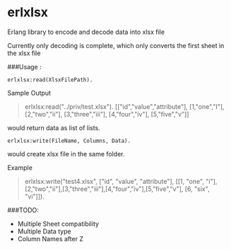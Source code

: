 # erlxlsx
Erlang library to encode and decode data into xlsx file

Currently only decoding is complete, which only converts the first sheet in the xlsx file

###Usage : 

    erlxlsx:read(XlsxFilePath).

Sample Output 

>erlxlsx:read("../priv/test.xlsx").
[["id","value","attribute"],
 [1,"one","I"],
 [2,"two","ii"],
 [3,"three","iii"],
 [4,"four","iv"],
 [5,"five","v"]]

would return data as list of lists.

    erlxlsx:write(FileName, Columns, Data).

would create xlsx file in the same folder.

Example

>erlxlsx:write("test4.xlsx", ["id", "value", "attribute"], [[1, "one", "i"],[2,"two","ii"],[3,"three","iii"],[4,"four","iv"],[5,"five","v"], [6, "six", "vi"]]).

###TODO:

* Multiple Sheet compatibility
* Multiple Data type
* Column Names after Z





